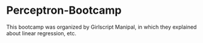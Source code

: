 # Perceptron-Bootcamp
This bootcamp was organized by Girlscript Manipal, in which they explained about linear regression, etc. 
